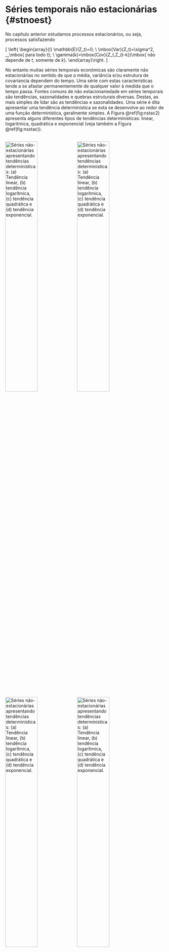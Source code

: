 # Séries temporais não estacionárias {#stnoest}





No capítulo anterior estudamos processos estacionários, ou seja, processos satisfazendo

\[
\left\{
\begin{array}{l}
\mathbb{E}(Z_t)=0; \\
\mbox{Var}(Z_t)=\sigma^2, \,\,\,\mbox{ para todo $t$}; \\
\gamma(k)=\mbox{Cov}(Z_t,Z_{t-k})\mbox{ não depende de $t$, somente de $k$}.
\end{array}\right.
\]

No entanto muitas séries temporais econômicas são claramente não estacionárias no sentido de que a média, variância e/ou estrutura de covariancia dependem do tempo. Uma série com estas características tende a se afastar permanentemente de qualquer valor à medida que o tempo passa. Fontes comuns de não estacionariedade em séries temporais são tendências, sazonalidades e quebras estruturais diversas. Destas, as mais simples de lidar são as tendências e sazonalidades. Uma série é dita apresentar uma tendência determinística se esta se desenvolve ao redor de uma função determinística, geralmente simples. A Figura \@ref(fig:nstac2) apresenta alguns diferentes tipos de tendências determinísticas: linear, logaritmica, quadrática e exponencial (veja também a Figura \@ref(fig:nsstac)).

<br>

<div class="figure">
<img src="04-SeriesTempNaoEstac_files/figure-epub3/nstac2-1.png" alt="Séries não-estacionárias apresentando tendências determinísticas: (a) Tendência linear, (b) tendência logarítmica, (c) tendência quadrática e (d) tendência exponencial." width="45%" /><img src="04-SeriesTempNaoEstac_files/figure-epub3/nstac2-2.png" alt="Séries não-estacionárias apresentando tendências determinísticas: (a) Tendência linear, (b) tendência logarítmica, (c) tendência quadrática e (d) tendência exponencial." width="45%" /><img src="04-SeriesTempNaoEstac_files/figure-epub3/nstac2-3.png" alt="Séries não-estacionárias apresentando tendências determinísticas: (a) Tendência linear, (b) tendência logarítmica, (c) tendência quadrática e (d) tendência exponencial." width="45%" /><img src="04-SeriesTempNaoEstac_files/figure-epub3/nstac2-4.png" alt="Séries não-estacionárias apresentando tendências determinísticas: (a) Tendência linear, (b) tendência logarítmica, (c) tendência quadrática e (d) tendência exponencial." width="45%" />
<p class="caption">(\#fig:nstac2)Séries não-estacionárias apresentando tendências determinísticas: (a) Tendência linear, (b) tendência logarítmica, (c) tendência quadrática e (d) tendência exponencial.</p>
</div>

<br>

Da Figura \@ref(fig:nstac2) fica clara que uma série apresentando tendência determinística é não-estacionária: de imediato percebe-se que a média varia com o tempo em todos os casos apresentados. Antes que qualquer tipo de análise adicional possa ser feita, em especial, qualquer tipo de modelagem e previsão utilizando os modelos vistos até aqui, é obrigatória a remoção de tendências. Existem dois tipos fundamentais de tendências que serão estudadas adiante. Nos concentraremos inicialmente na remoção de tendências determinísticas.




## Como lidar com tendências determinísticas

Existem várias maneiras de eliminarmos tendências determinísticas. Neste trabalho apresentaremos uma metodologia paramétrica de estimação da tendência determinística em uma série. Primeiramente é importante observar que, neste contexto, a forma funcional da tendência determinística deve ser identificada e especificada a priori. Uma maneira muito simples e útil para a remoção da tendência é a inclusão de uma função da variável tempo no modelo, geralmente carregando informações sobre o formato da tendência que se quer remover. Assumiremos que a forma funcional da tendência determinística depende de certos parâmetros de forma linear. Podemos dar alguns exemplos de modelos com tendência determinística: o modelo
\begin{equation}
Y_t=a + bt +\varepsilon_t
\end{equation}
em que $\varepsilon_t\sim RB(0,\sigma_{\varepsilon}^2)$,
torna-se um ruído branco com tendência determinística. O modelo AR(1) com tendência logarítmica
pode ser escrito da seguinte forma
\begin{equation}
Y_t=a + b\ln(t)+\phi Y_{t-1} +\varepsilon_t.
(\#eq:modRBt)
\end{equation}
Nestes casos, acrescentamos uma tendência funcional ao processo, linear nos parâmetros, e procedemos a estimação desta tendência via MQO. Vejamos alguns exemplos.


\BeginKnitrBlock{example}<div class="example"><span class="example" id="exm:combust"><strong>(\#exm:combust) </strong></span>Os dados referentes à receita nominal mensal de vendas do varejo nacional no ramo de combustíveis e lubrificantes (índice de base fixa, sendo o ano de referência 2003 com valor 100) no período de janeiro de 2000 à dezembro de 2011 estão apresentados na Figura \@ref(fig:combustivel)(a) (fonte: IBGE, Pesquisa Mensal do Comércio 2000/jan-2011/dez). Observe que a série apresenta uma nítida tendência linear crescente. Para removê-la, vamos assumir que a série é da forma
\[Y_t=\alpha_0+\alpha_1t+X_t,\]
onde $Y_t$ denota o receita nominal no tempo $t$ e $X_t$ é a série residual após removida a tendência determinística. Denotando por $x_1,\cdots,x_{144}$ os dados, procedemos com a estimação de $\alpha_0$ e $\alpha_1$ utilizando MQO que, neste caso, resulta $\hat\alpha_0=68.668$ e $\hat\alpha_1=0.568$ ambos altamente significativos (p-valores muito próximos de zero). Na Figura \@ref(fig:combustivel)(b) apresentamos os dados e a reta ajustada (o eixo $x$ foi reescalado para para refletir os meses). Para obtermos a série residual $X_t$ tomamos, naturalmente, ${\hat X}_t=Y_t-(68.668+0.568t)$. Na Figura \@ref(fig:combustivel)(c) apresentamos a reta residual, com o eixo $x$ reescalado para refletir as datas da série.</div>\EndKnitrBlock{example}


<br>

<div class="figure">
<img src="04-SeriesTempNaoEstac_files/figure-epub3/combustivel-1.png" alt="Séries da receita nominal mensal de vendas do varejo nacional no ramo de combustíveis e lubrificantes. (a) Série, (b) série e reta ajustada e (c) residual." width="99%" />
<p class="caption">(\#fig:combustivel)Séries da receita nominal mensal de vendas do varejo nacional no ramo de combustíveis e lubrificantes. (a) Série, (b) série e reta ajustada e (c) residual.</p>
</div>




Utilizando MQO podemos ainda remover qualquer tipo de função do tempo que seja linear nos parâmetros, como mostra o exemplo abaixo.

\BeginKnitrBlock{example}<div class="example"><span class="example" id="exm:desocup"><strong>(\#exm:desocup) </strong></span>Os dados referentes à série mensal de pessoas desocupadas com idade superior a 11 anos em Porto Alegre entre março de 2002 e outubro de 2015 estão apresentados na Figura \@ref(fig:desocupados)(a). Os dados apresentam o coeficiente de variação mensal relativo para o número de pessoas sem trabalho mas que estavam disponíveis para assumir um trabalho e que tomaram alguma providência efetiva para conseguir trabalho no período de referência de 30 dias, sem terem tido qualquer trabalho ou após terem saído do último emprego que tiveram nesse período (fonte: IBGE, Pesquisa Mensal de Emprego). A série apresenta uma distinta tendência logarítmica ao longo do tempo, que pode ser modelada por
 \[Y_t=\alpha_0+\alpha_1\ln(t)+X_t,\]
onde $Y_t$ denota o coeficiente de variação do número de pessoas desocupadas no tempo $t$ e $X_t$ é a série residual após removida a tendência determinística. A estimação dos coeficientes via MQO fornecem $\hat\alpha_0=28,5875$ e $\hat\alpha_1=5,7317$, altamente significativos (p-valor próximo a zero). A reta ajustada (função) é dada por $17.4652+23.1394*\log(t)$ e está apresentada na Figura \@ref(fig:desocupados)(b), junto com a série original. Na Figura \@ref(fig:desocupados)(c) apresentamos o residual.</div>\EndKnitrBlock{example}



<div class="figure">
<img src="04-SeriesTempNaoEstac_files/figure-epub3/desocupados-1.png" alt="Séries do número de pessoas desocupadas em Porto Alegre. (a) Série, (b) série e tendência ajustada e (c) residual" width="99%" />
<p class="caption">(\#fig:desocupados)Séries do número de pessoas desocupadas em Porto Alegre. (a) Série, (b) série e tendência ajustada e (c) residual</p>
</div>





## Testes de raiz unitária 

### Identificando tendência estocástica

Uma série com uma tendência estocástica se diferencia de outra com uma tendência determinística, pois as mudanças na mesma deixam de ter um caráter transitório e passam a apresentar um caráter permanente [@gujarati2003] e [(Pereira, 1988)].

> 
A presença de uma tendência estocástica implica que flutuações em uma série temporal são o resultado de choques não somente no
componente transitório ou cíclico, mas também no componente de tendência. [Balke (1991) e  [@gujarati2003] ]

Como vimos nas sessões anteriores, para um processo ARMA ser estacionário, o polinômio característico da parte AR não pode conter raízes de módulo igual a um, chamadas de raízes unitárias. Acontece que a presença de raízes unitárias no polinômio AR resulta na presença de tendência estocástica na série. A identificação de raízes unitárias é de grande importância na análise de séries temporais, e este fato se reflete na literatura relativamente longa tratando do assunto. Várias abordagens para a detecção de raízes unitárias estão a nosso dispor. Um dos testes mais utilizados na literatura é o teste de <span style='color: blue;'> Dickey Fuller</span> que veremos a seguir.


### Teste de Dickey Fuller (_DF_)

Considere o modelo autorregessivo de ordem 1, AR(1)

\begin{equation}
Y_{t}=a_0+\rho Y_{t-1}+\varepsilon_{t}
(\#eq:ar1)
\end{equation}
em que $Y_t$ é a variável de interesse, $t$ é o índice temporal, $\rho$ é coeficente e $\varepsilon_t$ é o termo de erro.
Uma raíz unitária está presente se $\rho=1$ implicando que o modelo será não estacionário.


Nota-se que, quando $\rho=1$

\[Y_t =a_0 +Y_{t-1}+ \varepsilon_t\]
%
pode ser reescrito como


\[Y_t = Y_0 + \sum_{i=1}^t \varepsilon_i + a_0t \]
com uma tendência determinística vindo de $a_0t$ e um intercepto estocástico vindo de $Y_0 + \sum_{i=1}^t \varepsilon_i$, resultando no que chamamos de tendência estocástica. O teste de Dickey Fuller consiste em fazer um **teste t** (mas com distribuição de Dickey-Fuller) para a significância do seguinte modelo

<br>

------------------------------------------------------------

>
<span style='color: blue;'> Teste de Dickey Fuller</span> 
\begin{equation*}
 \Delta  Y_{t}=(\rho-1)Y_{t-1}+\varepsilon_{t}=\delta Y_{t-1}+\varepsilon_{t},
\end{equation*}
-  $H_0$: $\delta=0$ (Não estacionário)\
-  $H_1$: $\delta<0$ (Estacionário)

------------------------------------------------------------

<br>

<div class="figure">
<img src="04-SeriesTempNaoEstac_files/figure-epub3/shadcurve-1.png" alt="Distribuição de Dickey Fuller" width="99%" />
<p class="caption">(\#fig:shadcurve)Distribuição de Dickey Fuller</p>
</div>


em que $\Delta $ é a operador de diferenciação, dado por $\Delta Y_t=Y_t-Y_{t-1}$. Testar a presença de raíz unitária neste modelo ($\rho=1$) é equivalente a atestar se $\delta=\rho-1=0$. Como o teste é feito sobre os resíduos, a distribuição de um teste $t$ usual não será usual, nem mesmo assintoticamente. Para isso existe uma estatística de teste específica, $\tau$, cujos valores críticos estão dispostos na tabela de  Dickey Fuller.


Existem três versões principais do teste:

|    1\) <span style='color: blue;'> Teste para raíz unitária</span> 
 \[\Delta Y_t =\delta Y_{t-1}+\varepsilon_t \rightarrow \tau;\]

|    2\) <span style='color: blue;'> Teste para raíz unitária com drift</span> 
\[\Delta Y_t =\mu+\delta Y_{t-1}+\varepsilon_t\rightarrow \tau_{\mu};\]

|    3\) <span style='color: blue;'> Teste de raíz unitária com drift e tendêcia temporal determinística</span> 
 \[\Delta  Y_t = \mu+at+\delta Y_{t-1}+\varepsilon_t \rightarrow \tau_{\tau}\]



O teste de Dickey Fuller é um teste unilateral a esquerda (veja figura \@ref(fig:shadcurve))


A estatística $\hat{\tau}$ para cada um dos modelos pode ser obtida da seguinte forma:

\begin{equation}
\hat{\tau}=\frac{\hat{\delta}}{s(\hat{\delta})}
(\#eq:esttau)
\end{equation}
em que $s(\hat{\delta})$ é o desvio padrão de

\[\hat{\delta}=\frac{\sum_{t=2}^{n} Y_{t-1}Y_t}{\sum_{t=2}^{n}Y_{t-1}^2}-1,\]
 que é a estimativa de mínimos quadráticos de $\rho$ menos 1, para garantir que, sob $H_0$, tenhamos $\delta=0$. O desvio padrão  pode ser obtido a partir do cálculo da variância residual, que no caso mais simples se torna

\[S^2=\frac{1}{n}\sum_{t=1}^{n}(\Delta Y_t-\hat{\delta}Y_{t-1})^2.\]

Cada versão do teste ($\tau$, $\tau_\mu$ e $\tau_\tau$) tem sua própria estatística de teste e portanto tem seu próprio valor crítico o qual depende do tamanho amostral. Esses valores foram obtidos a partir e simulações de Monte Carlo.

Em cada caso, a hipótese nula de que \emph{existe raíz unitária} é representada por $\delta=0$. Para estes testes é conhecido que eles tem \emph{baixo poder} no sentido de que frequentemente não conseguem distinguir entre processos com raíz unitária ($\delta=0$)
de processos com raíz quase-unitária ($\delta$ próximo de zero), ou até mesmo com tendências não lineares.

A tabela a seguir apresenta alguns valores críticos para o teste de Dickey Fuller


<br>


|Estatística    |    n   |    1%  |   2.5%  |     5%  |    10%|
|--------|---------|------------|-----------|-----------|-----------------------|
|               |     25 |   -2.66 |   -2.26  |  -1.95  |  -1.60   |
|               |     50 |   -2.62 |   -2.25  |  -1.95  |  -1.61   |
|    $\tau$     |    100 |   -2.60 |   -2.24  |  -1.95  |  -1.61   |
|               |    250 |   -2.58 |   -2.23  |  -1.95  |  -1.61   |
|               |    500 |   -2.58 |   -2.23  |  -1.95  |  -1.61   |
|               |   >500 |   -2.58 |   -2.23  |  -1.95  |  -1.61   |
|               |        |         |          |         |          |
|               |     25 |   -3.75 |   -3.33  |  -3.00  |  -2.62   |
|               |     50 |   -3.58 |   -3.22  |  -2.93  |  -2.60   |
|    $\tau_\mu$ |    100 |   -3.51 |   -3.17  |  -2.89  |  -2.58   |
|               |    250 |   -3.46 |   -3.14  |  -2.88  |  -2.57   |
|               |    500 |   -3.44 |   -3.13  |  -2.87  |  -2.57   |
|               |   >500 |   -3.43 |   -3.12  |  -2.86  |  -2.57   |
|               |        |         |          |         |          |
|               |     25 |   -4.38 |   -3.95  |  -3.60  |  -3.24   |
|               |     50 |   -4.15 |   -3.80  |  -3.50  |  -3.18   |
|   $\tau_\tau$ |    100 |   -4.04 |   -3.73  |  -3.45  |  -3.15   |
|               |    250 |   -3.99 |   -3.69  |  -3.43  |  -3.13   |
|               |   >500 |   -3.98 |   -3.68  |  -3.42  |  -3.13   |




### Teste ADF 
Existe uma extenção do teste de Dickey-Fuller (DF) chamado de Teste de Dickey-Fuller aumentado (ADF) o qual remove todos os efeitos estuturais (autocorrelações) da série temporal e então testa usando o mesmo procedimento.

Existem outro testes bem reconhecidos, que surgiram para resolver o problema de baixo poder do teste de Dickey Fuller. Estes testes devem ser também utilizados em caso de dúvida na hora da modelagem. São os testes de **Phillips-Perron, KPSS, ERS, NG e Perron ** entre outros. Alguns estão disponíveis no Gretl, na opção \emph{variável -- testes de raíz unitária}.


## Eliminando tendência estocástica

### Diferenças sucessivas


O método de diferenciação sucessivas é utilizado para eliminar tendência estocástica. Para isso precisamos definir o operador diferença.

<br>

------------------------------------------------------------

>
<span style='color: blue;'>Operador Diferença</span> 
\begin{equation*}
 \Delta =1-L
\end{equation*}
 em que $L$ é o operador de defasagem.

--------------------------------------------------------------

<br>

Na figura a seguir temos uma aplicação do operador diferença.


<br>

<div class="figure">
<img src="04-SeriesTempNaoEstac_files/figure-epub3/diffpa-1.png" alt="Passeio Aleatório (a) e sua diferença (b)" width="45%" /><img src="04-SeriesTempNaoEstac_files/figure-epub3/diffpa-2.png" alt="Passeio Aleatório (a) e sua diferença (b)" width="45%" />
<p class="caption">(\#fig:diffpa)Passeio Aleatório (a) e sua diferença (b)</p>
</div>



 \pagebreak

## Modelagem ARIMA

Quando uma séries temporal apresenta tendência estocástica (não estacionária) diz-se que está é <span style='color: blue;'>integrada $I(\cdot)$</span>. É necessário retirar a tendência para então analisar o ruído. Esse ruído não necessariamente é um ruído branco. Pode ser um modelo ARMA, por exemplo. Como visto anteriormente, a maneira de retirar a tendência estocástica de uma série temporal é diferenciando-á. Algumas vezes, é necessário diferenciar mais do que uma vez a série temporal até torná-la estacionária.

<br>

------------------------------------------------------------

>
- Diz que uma série sem nenhuma raiz unitária é $I(0)$.
- A série é dita $I(1)$ se for necessário diferenciá-la uma vez para torná-la estacionária.
- A série é dita $I(d)$ se for necessário diferenciá-la $d$ vezes para torná-la estacionária.

------------------------------------------------------------





<br>

\BeginKnitrBlock{example}<div class="example"><span class="example" id="exm:exempbj"><strong>(\#exm:exempbj) </strong></span>Na figura \@ref(fig:diff2) são apresentados a série sobre dados de vendas \emph{BJsales} de [@box1970].</div>\EndKnitrBlock{example}

<br>


```r
layout(matrix(c(1,1,2,3), 2, 2, byrow = TRUE),width=1:1,height=1:1)
plot(BJsales-200, type="l",lwd=2,cex.lab=1.4, xlab=" ",ylab="Vendas",  main=" ", cex.main=1.3,col="cadetblue4")
plot(diff(BJsales), type="l",lwd=2,cex.lab=1.4, xlab=" ",ylab="diff(Vendas)",  main=" ", cex.main=1.3,col="cadetblue4")
plot(diff(diff(BJsales)), type="l",lwd=2,cex.lab=1.4, xlab=" ",ylab="diff(diff(Vendas))",  main=" ", cex.main=1.3,col="cadetblue4")
```

<div class="figure">
<img src="04-SeriesTempNaoEstac_files/figure-epub3/diff2-1.png" alt="Série de vendas, primeira e segunda diferenças" width="99%" />
<p class="caption">(\#fig:diff2)Série de vendas, primeira e segunda diferenças</p>
</div>

<br>

\BeginKnitrBlock{exercise}\iffalse{-91-65-78-80-69-67-32-50-48-49-50-45-48-55-93-}\fi{}<div class="exercise"><span class="exercise" id="exr:an1207"><strong>(\#exr:an1207)  \iffalse (ANPEC 2012-07) \fi{} </strong></span>Suponha que $\Delta Y_t$ pode ser representado pelo seguinte processo:

\[\Delta Y_t=\varepsilon_t-0,6\varepsilon_{t-1},\,\,\,\mbox{para}\,\,\,t=1 \]
\[\Delta Y_t=\Delta Y_{t-1}+\varepsilon_t-0,6\varepsilon_{t-1},\,\,\,\mbox{para}\,\,\,t\geq 2 \]
em que $\varepsilon_t$, $t=1,2,\cdots$ é uma sequência de variáveis aleatórias independentes e identicamente distribuídas com média igual a 0. Se $Y_t=0$, quando $t=0$, calcule o valor da $\mathbb{E}[Y_3]$.</div>\EndKnitrBlock{exercise}



\pagebreak

## Previsão
Um dos objetivos finais na análise de séries temporais é a previsão. Assim, pode-se usar informações do passado para tomar decisões para o futuro. Existem outros métodos de previsão para séries temporais, como o de  **Média Móveis Simples (MMS)**, **Suavizamento Exponencial (SE)**, entre outros, mas estes métodos não dependem de um ajuste de um modelo e não são considerados agora. Para uma boa previsão é fundamental que o modelo esteja bem ajustado e por isso deixamos este tópico para o final. Como é feita a previsão na prática?

<br>

-----------------------------------------------------------------

> 
A ideia da previsão é utilizar o conhecimento/observações que se tem até o tempo $t$,
(digamos que temos observações para uma certa variável durante os últimos 20 anos e, assim, $t$ seria o último ano observado
e $\cdots,Y_{t-2},Y_{t-1},Y_t$ as observações).
É conveniente definir
\[
 \mathbb{E}_t(Y_s)=E(Y_s|Y_t,Y_{t-1},\cdots,Y_2,Y_1),
\]
Assim,
\[\mathbb{E}_t(Y_s)=Y_s, \mbox{ se $s\leq t$}\]

-----------------------------------------------------------------

<br>

\BeginKnitrBlock{example}\iffalse{-91-80-114-101-118-105-115-227-111-32-112-97-114-97-32-97-32-115-233-114-105-101-32-100-101-32-100-97-100-111-115-32-42-65-105-114-80-97-115-115-101-110-103-101-114-115-42-32-93-}\fi{}<div class="example"><span class="example" id="exm:airpass"><strong>(\#exm:airpass)  \iffalse (Previsão para a série de dados *AirPassengers* ) \fi{} </strong></span>Para essa série o ajuste foi feito para o log dos dados. Além da sazonalidade, incorporada pelo parâmetro _seasonal_, também foi utilizado o ARIMA(0,1,1) para a componente não sazonal do log da série.</div>\EndKnitrBlock{example}


```r
pass <- ts(AirPassengers, frequency = 12, start=c(1949,1), end=c(1959,12))
m1 <- arima(log(pass),c(0,1,1),seasonal = list(order=c(0,1,1),period=12))
prev <- predict(m1,n.ahead=4*12)  # previsão de 1960 até 1964
l <- prev$pred - 1.96 * prev$se
u <- prev$pred + 1.96 * prev$se
ts.plot(AirPassengers,exp(prev$pred), exp(l), exp(u), log = "y", lty = c(1,4, 2, 2),col=c("cadetblue4",4,2,2),xlab=" ",xlim=c(1957,1964), ylim=c(200,1300))
```

<div class="figure">
<img src="04-SeriesTempNaoEstac_files/figure-epub3/prev-1.png" alt="Previsão para o log da série de passageiros das companhias aéreas americanas" width="99%" />
<p class="caption">(\#fig:prev)Previsão para o log da série de passageiros das companhias aéreas americanas</p>
</div>





Para um exemplo de previsão, consideremos o modelo AR(1):

\BeginKnitrBlock{example}\iffalse{-91-80-114-101-118-105-115-227-111-32-112-97-114-97-32-111-32-109-111-100-101-108-111-32-65-82-40-49-41-93-}\fi{}<div class="example"><span class="example" id="exm:prevar1"><strong>(\#exm:prevar1)  \iffalse (Previsão para o modelo AR(1)) \fi{} </strong></span>O modelo AR(1) é representado por:
\[Y_{t+1}=c+\phi Y_t+\varepsilon_t.\]
Assim,

\begin{eqnarray*}
 \mathbb{E}_t(Y_{t+1})&=&c+\phi Y_t=Y_{t+1}-\varepsilon_{t+1}\\
 \mathbb{E}_t(Y_{t+2})&=&c+\phi \mathbb{E}_t(Y_{t+1})=c+\phi(c+\phi Y_t)\\
 &\vdots&\\
  \mathbb{E}_t(Y_{t+h})&=&c\sum_{i=1}^{h-1}\phi^{i-1}+\phi^h Y_t.
\end{eqnarray*}</div>\EndKnitrBlock{example}


<br>

Logo

------------------------------------------------------------

>
<span style='color: blue;'>Previsão _h_-passos à frente para o modelo AR(1)</span> 
\[\hat{y}_t(h)=\mathbb{E}_t(Y_{t+h})\]
representa  previsão \emph{$h$-passos} a frente, dado que observamos até o tempo $t$.

----------------------------------------------------------





### Erro de previsão
O erro de previsão é definido como sendo o valor observado menos o valor previsto. Para um período $h$,
$\varepsilon_t(h)$ é dado por:

<br>

------------------------------------------------------------

>
<span style='color: blue;'>Erro de previsão</span> 
 \[\varepsilon_t(h) = Y_{t+h}-\mathbb{E}_t(Y_{t+h}) \]
 os quais são não viesados, isto é, $\mathbb{E}(\varepsilon_t(h))=0;$

-----------------------------------------------------------


\begin{eqnarray*}
 \varepsilon_t(1)&=&Y_{t+1}-\mathbb{E}_t(Y_{t+1})=\varepsilon_{t+1}\\
 \varepsilon_t(2)&=&Y_{t+2}-\mathbb{E}_t(Y_{t+2})=c+\rho Y_{t+1}+\varepsilon_{t+2}-c-\rho \mathbb{E}_t(Y_{t+1})\\
       &=&\rho\varepsilon_{t+1}+\varepsilon_{t+2}\\
 \varepsilon_t(3)&=&Y_{t+3}-\mathbb{E}_t(Y_{t+3})=c+\rho Y_{t+2}+\varepsilon_{t+3}-c-\rho \mathbb{E}_t(Y_{t+2})\\
       &=&\rho^2\varepsilon_{t+1}+\rho\varepsilon_{t+2}+\varepsilon_{t+3}\\
       &\vdots&\\
 \varepsilon_t(h)&=&Y_{t+h}-\mathbb{E}_t(Y_{t+h}) = \rho^{h-1}\varepsilon_{t+1}+\rho^{h-2}\varepsilon_{t+2}\cdots+\rho\varepsilon_{t+h-1}+\varepsilon_{t+h}\\
\end{eqnarray*}

Tomando-se a <span style='color: blue;'>esperança  do erro de previsão</span>, podemos observar que estes são não viesados, $\mathbb{E}(\varepsilon_t(h))=0;$ 

A <span style='color: blue;'> variância do erro de previsão</span> é dada por:

\begin{eqnarray*}
 \mbox{Var}(\varepsilon_t(h))&=&\mbox{Var}\left(\rho^{h-1}\varepsilon_{t+1}+\rho^{h-2}\varepsilon_{t+2}\cdots+\rho\varepsilon_{t+h-1}+\varepsilon_{t+h}\right)\\
            &=&\sigma_{\varepsilon}^2\left(\phi^{2(h-1)}+\phi^{2(h-2)}+\cdots+\phi^{2}+1\right)
\end{eqnarray*}

Note que a variância converge para uma constante, quando $h\rightarrow\infty$, que é
$\frac{\sigma_{\varepsilon}^2}{1-\rho^2}$ que é a variância não condicional da série $Y_t$.

Se a distribuição dos resíduos $\varepsilon_t$ é a Normal, então o <span style='color: blue;'>intervalo de confiança para os resíduos</span>   é dado portanto

\[c\sum_{i=1}^{h-1}\rho^{i-1}+\rho^h y \pm 2\sigma_{\varepsilon}\left(\phi^{2(h-1)}+\phi^{2(h-2)}+\cdots+\phi^{2}+1\right)^\frac{1}{2}\]



### Medidas de desempenho
Diferentes modelos produzem previsões distintas, o que torna necessários avaliar essas previsões. Para isso são utilizadas algumas medidas de desempenho. As estatísticas mais conhecidas são:

- **MSE** - Mean Square Error (erro quadrático médio)
\[MSE_{t,H}=\sqrt{\frac{\sum_{h=1}^{H}\varepsilon^2_t(h)}{H}}\]
 Para calculá-los, deve-se deixar algumas observações fora da amostra. Por exemplo, em uma série com $n$ observações , deixa-se as $H$ últimas observações fora da amostra e estima-se o modelo agora com $n-H$ observações restantes.
 
- **MAE** - Mean Absolute Error (erro absoluto médio)
  \[MAE_{t,H}=\frac{\sum_{h=1}^{H}|\varepsilon_t(h)|}{H}\]
  
- **MAPE** - Mean Absolute Percentual Error (erro absoluto percentual médio)
   \[MAPE_{t,H}=\sum_{h=1}^{H}\left|\frac{\varepsilon_t(h)}{Hy_{t+h}}\right|\]



### Previsão dinâmica e estática 
 Quando faz-se previsões $h$ passos a frente, $\hat{y}_t(h)$, usando somente a informação até o tempo $t$, tem-se a previsão dinâmica cuja variância acaba sendo maior. Quando, para prever algum passo a frente usa-se as observações até o tempo imediatamente anterior, tem-se a previsão estática. A previsão estática só é útil para efeito de comparação de modelos. Na prática, a previsão dinâmica é a única que interessa de fato.


\pagebreak

## Regressão espúria e cointegração

 A utilização dos modelos de regressão envolvendo séries temporais não estacionárias pode conduzir ao problema que se convencionou chamar de regressão espúria, isto é quando temos um alto $R^2$ sem uma relação significativa entre as variáveis [@harris1995]. Assim, na presença de raiz unitária podem-se encontrar relações econométricas entre duas variáveis econômicas sem qualquer relação de causalidade entre uma e outra por puro acaso. Por exemplo, a regressão de uma variável I(1) com outra I(1) obtida independentemente gera alto $R^2$ e estatística $t$ significante. No entanto o resultado não tem significado econômico.




<br>

\BeginKnitrBlock{example}\iffalse{-91-67-111-114-114-101-108-97-231-227-111-32-101-110-116-114-101-32-100-117-97-115-32-115-233-114-105-101-115-32-105-110-100-101-112-101-110-100-101-110-116-101-115-93-}\fi{}<div class="example"><span class="example" id="exm:passaleexp"><strong>(\#exm:passaleexp)  \iffalse (Correlação entre duas séries independentes) \fi{} </strong></span>Fizemos a seguinte experiência. Geramos duas séries I(1) independentes entre si e regredimos um contra a outra.
O resultado segue.</div>\EndKnitrBlock{example}


```r
set.seed(76543210)
s1=cumsum(rnorm(100)) # Série I(1), s1
set.seed(01234567)
s2=cumsum(rnorm(100)) # Série I(1), s2 independente de s1
m1=lm(s1~s2)
summary(m1)
```

```
## 
## Call:
## lm(formula = s1 ~ s2)
## 
## Residuals:
##     Min      1Q  Median      3Q     Max 
## -6.5336 -1.6894  0.1274  1.7391  6.6388 
## 
## Coefficients:
##             Estimate Std. Error t value Pr(>|t|)    
## (Intercept)  3.36738    0.47727   7.056 2.47e-10 ***
## s2           0.76312    0.08868   8.606 1.27e-13 ***
## ---
## Signif. codes:  0 '***' 0.001 '**' 0.01 '*' 0.05 '.' 0.1 ' ' 1
## 
## Residual standard error: 2.955 on 98 degrees of freedom
## Multiple R-squared:  0.4304,	Adjusted R-squared:  0.4246 
## F-statistic: 74.06 on 1 and 98 DF,  p-value: 1.273e-13
```


<br>

Como podemos observar, encontramos um $R^2=0.43$ alto e estatísticas significativas. No entanto, as séries são independentes. O resultado disso, é que quando  colocamos no mesmo gráfico, a série $Y$ e o predito, podemos observar que o predito não é nem de perto razoável. 

<div class="figure">
<img src="04-SeriesTempNaoEstac_files/figure-epub3/I1I1-1.png" alt="Correlação expúria. Dois passeios aleatórios independentes" width="99%" />
<p class="caption">(\#fig:I1I1)Correlação expúria. Dois passeios aleatórios independentes</p>
</div>


Isto ocorre devido ao fato de que a presença de uma tendência, decrescente ou crescente, em ambas as séries leva a um alto valor do $R^2$ mas não necessariamente, a presença de uma relação verdadeira entre séries [@gujarati2003]

Detectada a presença de raiz unitária, então deve-se trabalhar com as séries temporais diferenciadas e não em nível, ou seja, a tendência precisa ser removida. Assim, quando uma série econômica apresentar uma tendência estocástica tornar-se-á estacionária após a aplicação de uma ou mais diferenças, pois terá pelo menos uma raiz unitária. No entanto, ao se remover a tendência, elementos de longo prazo entre as variáveis são eliminados.

A interpretação econômica da cointegração é que se duas (ou mais) variáveis possuem uma relação de equilíbrio de longo prazo, então mesmo que as séries possam conter tendências estocásticas (isto é, serem não estacionárias), elas irão mover-se juntas no tempo e a diferença entre elas será estável (isto é, estacionária). Em suma, o conceito de cointegração indica a existência de um equilíbrio de longo prazo, para o
qual o sistema econômico converge no tempo [@harris1995].




### Quando é possível regredir duas séries I(d)

Para que a regressão entre duas séries temporais não seja espúria, elas devem satisfazer uma das seguintes situações:

<br>

-------------------------------------------------------------

>
<span style='color: blue;'>Séries que cointegram</span>,
   1)   $\{Y_t\}$ e $\{X_t\}$ devem ser estacionárias.\
   2)  $\{Y_t\}$ e $\{X_t\}$ devem ser integradas de mesma ordem e o resíduo deve ser estacionário.

-------------------------------------------------------------
Se $\{Y_t\}$ e $\{X_t\}$ são integrados de ordens diferentes ou se $\{Y_t\}$ e $\{X_t\}$ são integrados de mesma ordem e o resíduo não é estacionário, então a regressão é espúria.


Um teste utilizado para detectar cointegração é o teste de <span style='color: blue;'>Durbin-Watson</span>.








## Exercícios 

\BeginKnitrBlock{exercise}\iffalse{-91-65-78-80-69-67-32-50-48-49-51-45-48-53-93-}\fi{}<div class="exercise"><span class="exercise" id="exr:exns1"><strong>(\#exr:exns1)  \iffalse (ANPEC 2013-05) \fi{} </strong></span>Um pesquisador corretamente postula o seguinte modelo de regressão:

\[
  y_t = \beta_1 + \beta_2t + u_t,\,\,\,\,\,\,\, t = 1,\cdots, T;
\]
em que $u_t$ é uma variável aleatória independente e identicamente distribuída ao longo do tempo, com média zero e variância finita.\
Julgue as afirmativas:
  
|    0\) $y_t$ é um processo estacionário.

|    1\) $\Delta y_t = y_t - y_{t-1}$ é um processo estacionário de segunda ordem.

|    2\) Mínimos quadrados ordinários aplicado à equação (\ref{qeqd}) produz uma estimativa não viesada de $\beta_2$.

|    3\) Seja $\hat{\beta}_2 =\sum_{t =2}^T (y_t - y_{t-1})/(T - 1)$. $\hat{\beta}_2$ é um estimador consistente de $\beta_2$.
 
|    4\) Suponha que $u_t = \rho u_{t-1} + \varepsilon_t$, $\rho < 1$ e que $\varepsilon_t$ seja uma variável aleatória
independente e identicamente distribuída ao longo do tempo, com média zero e variância finita. O estimador de mínimos quadrados ordinários de $\beta_2$ no modelo é não viesado.
</div>\EndKnitrBlock{exercise}

<br>

\BeginKnitrBlock{exercise}\iffalse{-91-65-78-80-69-67-32-50-48-48-55-45-48-55-93-}\fi{}<div class="exercise"><span class="exercise" id="exr:exns2"><strong>(\#exr:exns2)  \iffalse (ANPEC 2007-07) \fi{} </strong></span> Sejam $Y_t$ e $X_t$ duas séries temporais. Considere os resultados dos seguintes modelos de regressão estimados por mínimos quadrados ordinários (MQO):

\[\Delta Y_t = \underset{(1,70)}{4,8788} - \underset{(-1,97)}{0,1512} Y_{t-1} \mbox{e}
 \Delta X_t = \underset{(1,26)}{0,1094} -\underset{(-2,21)}{0,1807}X_{t-1} \]

Considere também os resultados da regressão de $Y_t$ em $X_t$

\[Y_t = \underset{(1,70)}{23,3924} + \underset{-1,97}{14,4006} X_t + \widehat{e}_t,\]
em que $\widehat{e}_t$ é o resíduo. Finalmente, considere a seguinte regressão:

\[\Delta \widehat{e}_t = \underset{(0,06)}{0,0730} - \underset{(-3,43)}{0,4157} \widehat{e}_{t-1}.\]

Os números entre parênteses são os valores do teste t de significância individual dos parâmetros. Dado que o valor crítico a 5% da estatística de Dickey-Fuller é -2,938, é correto afirmar que:

|    0\) $Y_t$ e $X_t$ são séries temporais integradas de ordem 1.

|    1\) A regressão de $Y_t$ em $X_t$ é espúria.

|    2\) A hipótese de cointegração entre $Y_t$ e $X_t$ é rejeitada pois os resíduos da regressão de $Y_t$ em $X_t$ são não-estacionários.

|    3\) Para que duas variáveis sejam cointegradas é necessário que ambas tenham a mesma ordem de integração.

|    4\) A rejeição da hipótese nula do teste Dickey-Fuller implica que a variável em questão é não-estacionária.
</div>\EndKnitrBlock{exercise}

<br>

\BeginKnitrBlock{exercise}\iffalse{-91-65-78-80-69-67-32-50-48-48-55-45-48-57-93-}\fi{}<div class="exercise"><span class="exercise" id="exr:exns3"><strong>(\#exr:exns3)  \iffalse (ANPEC 2007-09) \fi{} </strong></span>
Julgue as proposições:
  
|    0\) A soma de dois processos estocásticos independentes e estacionários de segunda ordem será estacionária de segunda ordem.

|    1\) A soma de dois processos estocásticos não-estacionários será não-estacionária.

|    2\) Seja $L$ o operador defasagem tal que $LY_t = Y_{t-1}$. Se $Y_t$ segue um processo AR(1) estacionário
de segunda ordem, então $(1-L)²Y_t$ é um processo ARMA(2,2).

|    3\) O processo ARMA(2,2) definido na forma $(1-L-0,25L²)Y_t=(1-0,5L-0,06L²)u_t$ é não estacionário, em que $u_t$ é o erro aleatório com média nula e variância constante.

|    4\) Todo processo MA é estacionário de segunda ordem.
</div>\EndKnitrBlock{exercise}


<br>

\BeginKnitrBlock{exercise}<div class="exercise"><span class="exercise" id="exr:exns4"><strong>(\#exr:exns4) </strong></span>Para este exercício consideremos  uma série temporal de vendas _BJsales_.</div>\EndKnitrBlock{exercise}

<br>




```r
# Teste de Dickey - Fuller para BJsales
adf1=adf.test(BJsales)
```

```
## Augmented Dickey-Fuller Test 
## alternative: stationary 
##  
## Type 1: no drift no trend 
##      lag  ADF p.value
## [1,]   0 3.52   0.990
## [2,]   1 2.45   0.990
## [3,]   2 1.94   0.986
## [4,]   3 1.71   0.978
## [5,]   4 1.42   0.960
## Type 2: with drift no trend 
##      lag    ADF p.value
## [1,]   0 -0.172   0.935
## [2,]   1 -0.478   0.880
## [3,]   2 -0.664   0.814
## [4,]   3 -0.837   0.754
## [5,]   4 -1.010   0.693
## Type 3: with drift and trend 
##      lag    ADF p.value
## [1,]   0 -0.986   0.937
## [2,]   1 -1.316   0.861
## [3,]   2 -1.606   0.739
## [4,]   3 -1.789   0.662
## [5,]   4 -2.077   0.541
## ---- 
## Note: in fact, p.value = 0.01 means p.value <= 0.01
```

```r
# Teste de Dickey - Fuller para diff(BJsales)
adf2=adf.test(diff(BJsales))
```

```
## Augmented Dickey-Fuller Test 
## alternative: stationary 
##  
## Type 1: no drift no trend 
##      lag   ADF p.value
## [1,]   0 -8.25    0.01
## [2,]   1 -5.34    0.01
## [3,]   2 -4.24    0.01
## [4,]   3 -3.38    0.01
## [5,]   4 -3.18    0.01
## Type 2: with drift no trend 
##      lag   ADF p.value
## [1,]   0 -8.77    0.01
## [2,]   1 -5.76    0.01
## [3,]   2 -4.64    0.01
## [4,]   3 -3.72    0.01
## [5,]   4 -3.50    0.01
## Type 3: with drift and trend 
##      lag   ADF p.value
## [1,]   0 -8.74  0.0100
## [2,]   1 -5.74  0.0100
## [3,]   2 -4.62  0.0100
## [4,]   3 -3.70  0.0262
## [5,]   4 -3.48  0.0461
## ---- 
## Note: in fact, p.value = 0.01 means p.value <= 0.01
```


|    a\) O que podemos afirmar a respeito da tendência da série _BJsales_? Use os resultados dos testes de hipóteses para justificar a sua resposta.

|    b\)  O que podemos afirmar a respeito da tendência da primeira diferença da série _BJsales_? Use os resultados dos testes de hipóteses para justificar a sua resposta.

|    c\)  Dos gráficos apresentados na figura \@ref(fig:bjfig), qual(is) pode(m) representar a série  _BJsales_? E qual(is) pode(m) representar a primeira diferença da série _BJsales_? Explique.


<div class="figure">
<img src="04-SeriesTempNaoEstac_files/figure-epub3/bjfig-1.png" alt="Séries Temporais S1,S2 e S3" width="33%" /><img src="04-SeriesTempNaoEstac_files/figure-epub3/bjfig-2.png" alt="Séries Temporais S1,S2 e S3" width="33%" /><img src="04-SeriesTempNaoEstac_files/figure-epub3/bjfig-3.png" alt="Séries Temporais S1,S2 e S3" width="33%" />
<p class="caption">(\#fig:bjfig)Séries Temporais S1,S2 e S3</p>
</div>

|   d\)  Na figura \@ref(fig:figcs) qual(is) dos gráficos de FAC e FACP pode(m) corresponder à FAC e FACP de um ruído branco? Justifique.


<div class="figure">
<img src="04-SeriesTempNaoEstac_files/figure-epub3/figcs-1.png" alt="FAC e FACP para três séries temporais distintas $X_1$, $X_2$ e $X_3$." width="33%" /><img src="04-SeriesTempNaoEstac_files/figure-epub3/figcs-2.png" alt="FAC e FACP para três séries temporais distintas $X_1$, $X_2$ e $X_3$." width="33%" /><img src="04-SeriesTempNaoEstac_files/figure-epub3/figcs-3.png" alt="FAC e FACP para três séries temporais distintas $X_1$, $X_2$ e $X_3$." width="33%" />
<p class="caption">(\#fig:figcs)FAC e FACP para três séries temporais distintas $X_1$, $X_2$ e $X_3$.</p>
</div>

|    e\) Na figura \@ref(fig:figcs) qual(is) dos gráficos de FAC e FACP pode(m) corresponder à FAC e FACP de um ruído branco? Justifique.
 
|    f\) Na figura \@ref(fig:figcs) qual(is) dos gráficos de FAC e FACP pode(m) corresponder à FAC e FACP da Série _BJsales_? Justifique.

|    g\) Dos seguintes modelos: AR(1), MA(1), ARMA(1,1), ARIMA(1,1,1), ARIMA(3,1,2) e ARIMA(1,2,1), qual(is) poderiam ajustar corretamente  a série temporal _BJsales_? Justifique.

|    h\) Foram ajustados 3 modelos para a série _BJsales_: ARMA(1,1) (AIC =546.7917), ARIMA(2,1,3)(AIC =520.1139) e ARIMA(1,1,1) (AIC =514.736). A FAC e FACP dos resíduos dos ajustes são apresentados na figura \@ref(aj). Qual é o melhor modelo? Justifique.


<div class="figure">
<img src="04-SeriesTempNaoEstac_files/figure-epub3/aj-1.png" alt="FAC e FACP dos resíduos do ajuste de três modelos a série _BJsales_," width="33%" /><img src="04-SeriesTempNaoEstac_files/figure-epub3/aj-2.png" alt="FAC e FACP dos resíduos do ajuste de três modelos a série _BJsales_," width="33%" /><img src="04-SeriesTempNaoEstac_files/figure-epub3/aj-3.png" alt="FAC e FACP dos resíduos do ajuste de três modelos a série _BJsales_," width="33%" />
<p class="caption">(\#fig:aj)FAC e FACP dos resíduos do ajuste de três modelos a série _BJsales_,</p>
</div>

|    i\) Faça a correspondência dos teste de Teste _LJUNG-BOX_ na Tabela a seguir com a figura  \@ref(fig:aj) explicando o seu raciocínio.

<font size="0.5"> 

|          |       |   |  Teste 1  |        |         |       |    |      | Teste 2  | |       |    | ||Teste 3| |     |         
|----------|-------|---|------|----|--------|---------|-------|----|------|---|------|---------|----|-|------|--|-----|---------|
|      Def | ACF   |   | PACF |    |  Q-stat|[p-valor]|  ACF  |    | PACF |   |Q-stat|[p-valor]| ACF| | PACF |  |Q-stat|[p-valor]|
|        1 | -0.483| *** |-0.483| *** |   47.49|  [0.00] |-0.406 | *** |-0.406| *** | 31.42|  [0.00] | -0.031| |-0.031|  | 0.19|  [0.65] |
|        2 | -0.079|   |-0.408| *** |   48.77|  [0.00] | 0.044 |    |-0.145| ** | 31.79|  [0.00] | -0.121| * |-0.122| * | 3.22|  [0.19] |
|        3 |  0.089|   |-0.254| *** |   50.40|  [0.00] | 0.016 |    |-0.026|   | 31.85|  [0.00] |  0.089| | 0.082|  | 4.88|  [0.18] |
|        4 | -0.029|   |-0.216| *** |   50.58|  [0.00] | 0.030 |    | 0.042|   | 32.03|  [0.00] |  0.038| | 0.029|  | 5.19|  [0.26] |
|        5 |  0.044|   |-0.098|     |   50.98|  [0.00] | 0.008 |    | 0.052|   | 32.04|  [0.00] |  0.066| | 0.091|  | 6.12|  [0.29] |
|        6 | -0.095|   |-0.189| *** |   52.87|  [0.00] |-0.020 |    | 0.008|   | 32.12|  [0.00] |  0.034| | 0.040|  | 6.37|  [0.38] |
|        7 |  0.072|   |-0.121| *   |   53.99|  [0.00] | 0.027 |    | 0.023|   | 32.27|  [0.00] |  0.053| | 0.070|  | 6.96|  [0.43] |
|        8 | -0.002|   |-0.100|     |   53.99|  [0.00] | 0.045 |    | 0.075|   | 32.68|  [0.00] | -0.031| |-0.035|  | 7.18|  [0.51] |
|        9 | -0.108|   |-0.249| *** |   56.49|  [0.00] |-0.096 |    |-0.056|   | 34.52|  [0.00] |  0.043| | 0.045|  | 7.58|  [0.57] |
|       10 |  0.167| ** |-0.090|    |   62.44|  [0.00] | 0.122 | *  | 0.073|   | 37.54|  [0.00] |  0.048| | 0.023|  | 8.09|  [0.61] |


</font> 

<br>


\BeginKnitrBlock{exercise}<div class="exercise"><span class="exercise" id="exr:exersr"><strong>(\#exr:exersr) </strong></span>Escreva a equação do modelo para a seguinte saída do R</div>\EndKnitrBlock{exercise}



```
## 
## Call:
## arima(x = X, order = c(2, 1, 1))
## 
## Coefficients:
##          ar1     ar2     ma1
##       0.8305  0.0360  -0.607
## s.e.  0.1774  0.1178   0.160
## 
## sigma^2 estimated as 1.774:  log likelihood = -254.32,  aic = 516.64
```



<br>

\BeginKnitrBlock{exercise}<div class="exercise"><span class="exercise" id="exr:exar2"><strong>(\#exr:exar2) </strong></span>Seja $\{y_t\}_{t=1}^{440}$ uma série temporal. Essa série foi ajustada de acordo com um modelo AR(2). A equação estimada foi:
$y_t=14.62-0.61y_{t-1}+0.15y_{t-2}$. Os seguintes dados estão disponíveis:


| $t$            | 436 | 437 | 438 | 439 | 440 |
|----------------|-----|-----|-----|-----|-----|  
|$y_t$           | 9.88|10.42|11.08|8.12 |11.71|
|$\widehat{e}_t$ |-0.21| 0.40| 1.33|-1.30| 0.38|


|    a\) Calcule a previsão um passo a frente e dois passos a frente para a série $y_t$, ou seja, $\widehat{y}_{440}(1)$ e $\widehat{y}_{440}(2)$. R: $\widehat{y}_{440}(1)=8.6949$ e $\widehat{y}_{440}(2)=11.07261$.

|    b\) Calcule o erro de previsão um e dois passos a frente, $e_{440}(1)$ e $e_{440}(2)$, sabendo-se que $y_{441}=8.83$ e $y_{442}=12.24$. **R**: $e_{440}(1)=0.1351$ e $e_{440}(2)=1.167389$.
</div>\EndKnitrBlock{exercise}

<br>

\BeginKnitrBlock{exercise}<div class="exercise"><span class="exercise" id="exr:exarma2"><strong>(\#exr:exarma2) </strong></span>Seja $\{y_t\}_{t=1}^{450}$ uma série temporal. Essa série foi ajustada de acordo com um modelo MA(2). A equação estimada foi: $y_t=10.01+e_t-0.64e_{t-1}+0.22e_{t-2}$. Os seguintes dados estão disponíveis:


|$t$              | 446 | 447 | 448 | 449 | 450 |
|-----------------|-----|-----|-----|-----|-----|
| $y_t$           |9.79 |10.22| 7.43|12.41|8.35 |
|  $\widehat{e}_t$|-0.52| 0.21|-2.34|0.87 |-0.60|


|   a\) Calcule a previsão um, dois e três passos a frente para a série $y_t$, ou seja, $\widehat{y}_{450}(1)$, $\widehat{y}_{450}(2)$ e $\widehat{y}_{450}(3)$. **R**: $\widehat{y}_{450}(1)=10.5854$, $\widehat{y}_{450}(2)=9.878$ e $\widehat{y}_{450}(3)=10.01$.

|   b\) Calcule o erro de previsão um, dois e três passos a frente, $e_{450}(1)$, $e_{450}(2)$ e $e_{450}(3)$, sabendo-se que $y_{451}=9.80$, $y_{452}=8.78$ e $y_{453}=9.33$. **R**: $e_{450}(1)=-0.7767$, $e_{450}(2)=-1.098$ e $e_{450}(3)=-0.68$.</div>\EndKnitrBlock{exercise}


<br>

\BeginKnitrBlock{exercise}<div class="exercise"><span class="exercise" id="exr:exerarma2"><strong>(\#exr:exerarma2) </strong></span>Escreva cada um dos seguintes processos usando o operador de defasagem **L**.

|    a\)  $X_t=0.3X_{t-1}+a_t$;

|    b\)  $X_t=\sum_{j=1}^{t}a_t,\,\,\, t\geq 1$;

|    c\)  $X_t=a_t+0.4a_{t-1}-0.2a_{t-2}+0.17a_{t-3}$;

|    d\)  $X_t=1.5X_{t-1}-0.75X_{t-2}+a_t+4.0$;

|    e\)  $X_t=0.5X_{t-1}+a_t+0.4a_{t-1}-0.2a_{t-2}$;

|    f\)  $X_t-X_{t-1}=-0.3X_{t-1}+a_t+0.4a_{t-1}$;
</div>\EndKnitrBlock{exercise}

<br>

\BeginKnitrBlock{exercise}<div class="exercise"><span class="exercise" id="exr:exarma22"><strong>(\#exr:exarma22) </strong></span>Seja $\{y_t\}_{t=1}^{450}$ uma série temporal. Essa série foi ajustada de acordo com um modelo ARMA(2,2). A equação estimada
foi: $y_t=1.61+1.39y_{t-1}-0.55y_{t-2}+e_t-0.81e_{t-1}+0.25e_{t-2}$. Os seguintes dados estão disponíveis:


| $t$             | 446   | 447   | 448   | 449   | 450   |
|-----------------|-------|-------|-------|-------|-------|
|$y_t$            | 12.16 | 11.69 | 11.56 | 10.32 | 10.87 |
|$\widehat{e}_t$  | 0.56  | -0.07 | 0.19  | -0.75 | 0.62  |


|    a\) Calcule a previsão um, dois e três passos a frente para a série $y_t$, ou seja, $\widehat{y}_{450}(1)$,
$\widehat{y}_{450}(2)$ e $\widehat{y}_{450}(3)$. **R**: $\widehat{y}_{450}(1)=10.3536$, $\widehat{y}_{450}(2)=10.178$ e
$\widehat{y}_{450}(3)=10.06295$.

|    b\) Calcule o erro de previsão um, dois e três passos a frente, $e_{450}(1)$, $e_{450}(2)$ e $e_{450}(3)$, sabendo-se que $y_{451}=9.80$, $y_{452}=8.78$ e $y_{453}=9.33$. **R**: $e_{450}(1)=1.53$, $e_{450}(2)=2.052$ e $e_{450}(3)=0.69$.
</div>\EndKnitrBlock{exercise}


<br>

\BeginKnitrBlock{exercise}<div class="exercise"><span class="exercise" id="exr:exear1"><strong>(\#exr:exear1) </strong></span>Considere o modelo autorregressivo de primeira ordem, AR(1), definido por

\[Y_t=a+bY_{t-1}+u_t,\]
em que $a$ e $b$ são parâmetros e $u_t$ é uma sequência de variáveis aleatórias independentes e igualmente distribuídas, com média nula e variância $\sigma^2$. Suponha que $|b| < 1$. A previsão $n$ passos-à-frente para a variável $Y$ convergirá para


|    a\) $a$.

|    b\) a média de $u_t$.

|    c\) $\frac{a}{1-b}$.

|    d\) $E(Y_t)$.

|    e\) $\infty$.
</div>\EndKnitrBlock{exercise}


<br>

\BeginKnitrBlock{exercise}<div class="exercise"><span class="exercise" id="exr:exema2"><strong>(\#exr:exema2) </strong></span>As vendas mensais de um certo produto são representadas pelo modelo
\[Z_t=3+a_t+0.5a_{t-1}-0.25a_{t-2}, \,\,\,\,\,\sigma_a^2=4.\]

|    a\) Obtenha $\hat{Z}(\ell), \,\,\,\ell=1,2,3,100$;

|    b\) Calcule Var$[e_t(\ell)], \,\,\,\ell=1,2,3,100$;

|    c\) Dados $Z_1=3.25$, $Z_2=4.75$, $Z_3=2.25$ e $Z_4=1.75$, calcule $\hat{Z}_4(\ell)$ para $\ell=1,2,3,100$;
</div>\EndKnitrBlock{exercise}


<br>

\BeginKnitrBlock{exercise}<div class="exercise"><span class="exercise" id="exr:exestarima"><strong>(\#exr:exestarima) </strong></span>Explique os passos que devem ser seguidos para a modelagem de uma série temporal na metodologia ARIMA. Considere a possibilidade de não-estacionariedade da série.</div>\EndKnitrBlock{exercise}

<br>

\BeginKnitrBlock{exercise}<div class="exercise"><span class="exercise" id="exr:exerarima"><strong>(\#exr:exerarima) </strong></span>Usando a esperança condicional, calcule as previsões 1, 2 e 3 passos a frente ($\widehat{y}_T(1)$, $\widehat{y}_T(2)$, $\widehat{y}_T (3)$) para os seguintes processos:

|    a\) ARIMA(1,1,0);

|    b\) ARIMA(1,1,1);

|    c\) ARIMA(1,2,1);
 
|    d\) ARIMA(2,1,2);

</div>\EndKnitrBlock{exercise}


<br>

\BeginKnitrBlock{exercise}<div class="exercise"><span class="exercise" id="exr:exerarimaprev"><strong>(\#exr:exerarimaprev) </strong></span>Seja $\{y_t\}_{t=1}^{440}$ uma série temporal. Essa série foi ajustada de acordo com um modelo ARIMA(1,1,1). O coeficiente estimado para o componente auto-regressivo foi 0,6347 e o coeficiente estimado referente à parte MA foi 0,3711. As seguintes informações estão disponíveis:


|             $t$ | 436   | 437   | 438   | 439   | 440   |
|-----------------|-------|-------|-------|-------|-------|
|   $y_t$         | 20.52 | 20.04 | 20.52 | 19.64 | 16.13 |
| $\widehat{e}_t$ |-0.092 | -1.29 | 1.27  | -1.66 | -2.33 |


|    a\) Escreva o modelo usando a notação do operador $lag$.

|    b\) Calcule a previsão um passo a frente e dois passos a frente para a série $y_t$, ou seja, $\widehat{y}_{440}(1)$ e
$\widehat{y}_{440}(2)$. R: $\widehat{y}_{440}(1)=13.05$ e $\widehat{y}_{440}(2)=11.09$.

|    c\) Calcule o erro de previsão um e dois passos a frente, $e_{440}(1)$ e $e_{440}(2)$, sabendo-se que $y_{441}=12.57$ e $y_{442}=9.93$. R: $e_{440}(1)=0.478$ e $e_{440}(2)=-1.157$.
</div>\EndKnitrBlock{exercise}



<br>

\BeginKnitrBlock{exercise}<div class="exercise"><span class="exercise" id="exr:exerarima2prev"><strong>(\#exr:exerarima2prev) </strong></span>Seja $\{y_t\}_{t=1}^{440}$ uma série temporal. Essa série foi ajustada de acordo com um modelo ARIMA(1,2,1). O coeficiente estimado para o componente auto-regressivo foi 0,6364 e o coeficiente estimado referente a parte MA foi 0,3599. As seguintes informações estão disponíveis:


| $t$             | 436    | 437   | 438   | 439   | 440   |
|-----------------|--------|-------|-------|-------|-------|
| $y_t$           | 782.78 |803.30 | 823.34| 843.86| 863.50|
|$\widehat{e}_t$  | 1.34   | -0.08 | -1.30 | 1.26  | -1.65 |

|    a\) Escreva o modelo usando a notação do operador $lag$.

|    b\) Calcule a previsão um passo a frente e dois passos a frente para a série $y_t$, ou seja, $\widehat{y}_{440}(1)$ e
$\widehat{y}_{440}(2)$. **R**: $\widehat{y}_{440}(1)=881.99$ e $\widehat{y}_{440}(2)=899.74$.

|    c\) Calcule o erro de previsão um e dois passos a frente, $e_{440}(1)$ e $e_{440}(2)$, sabendo-se que $y_{441}=879.64$ e $y_{442}=892.21$. **R**: $e_{440}(1)=-2.35$ e $e_{440}(2)=-7.53$.
</div>\EndKnitrBlock{exercise}


<br>

\BeginKnitrBlock{exercise}<div class="exercise"><span class="exercise" id="exr:exeriene"><strong>(\#exr:exeriene) </strong></span>Seja $y_t$ o logaritmo de taxa de câmbio iene/US $. A seguinte regressão foi proposta: $\Delta y_t=\beta_0+\beta_1 y_{t-1}+u_t$.
As estimativas seguem abaixo:


|                    | Estimativa | dp($\cdot$)    |
|--------------------|------------|----------------|
|$\widehat{\beta}_0$ | 0.162      | 0.435          |
| $\widehat{\beta}_1$| 0.099      | 0.025          |

Sabendo-se que $n=777$, faça o teste _DF_ e responda se a série _inf_ apresenta raiz unitária.



| **Nota**: \emph{A tabela com os valores críticos para o teste de DF se encontra no final da lista. Note que $\tau$ se refere ao modelo sem constante, $\tau_{\mu}$ ao modelo com constante e $\tau_{\tau}$ ao modelo com tendência.}
</div>\EndKnitrBlock{exercise}

<br>

\BeginKnitrBlock{exercise}<div class="exercise"><span class="exercise" id="exr:exerlpib"><strong>(\#exr:exerlpib) </strong></span>Utilizando os dados anuais (1959-1995) de $\log(PIB)$ norte americano, a seguinte regressão foi proposta: |
  [\Delta log(PIB)_t=\beta_0+\beta_1 t+\beta_2 log(PIB)_{t-1}+\beta_3 \Delta log(PIB)_{t-1}+u_t.\]
As estimativas seguem abaixo:


|                    | Estimativa| dp($\cdot$)|
|--------------------|-----------|--------|
|$\widehat{\beta}_0$ | 1.650     | 0.670 |
|$\widehat{\beta}_1$ | 0.0059    | 0.003 |
|$\widehat{\beta}_2$ | -0.320    | 0.087 |
|$\widehat{\beta}_3$ | 0.264     | 0.126 |


|  $n=35$


|    a\) Faça o teste ADF e responda se a série $inf$ apresenta raiz unitária.

|    b\) A inclusão da variável $\Delta log(PIB)_{t-1}$ no modelo acima parece ser necessária? Justifique.
</div>\EndKnitrBlock{exercise}


<br>

\BeginKnitrBlock{exercise}<div class="exercise"><span class="exercise" id="exr:exerinf"><strong>(\#exr:exerinf) </strong></span>Utilizando os dados anuais (1948-1996) de inflação norte americana, a seguinte regressão foi proposta: 
  $$\Delta inf_t =\beta_0 + \beta_1inf_{t-1} + \beta_2 \Delta inf_{t-1} + u_t.$$ 
  As estimativas seguem abaixo:

|                    | Estimativa| dp($\cdot$)|
|--------------------|-----------|--------|
|$\widehat{\beta}_0$ | 1.360     | 0.517 |
|$\widehat{\beta}_1$ | -0.310    | 0.103 |
|$\widehat{\beta}_2$ | 0.138     | 0.126 |


|   $n=47$


|    a\) Faça o teste ADF e responda se a série $inf$ apresenta raiz unitária.

|    b\) A inclusão da variável $\Delta inf_{t-1}$ no modelo acima parece ser necessária? Justifique.
</div>\EndKnitrBlock{exercise}

<br>

\BeginKnitrBlock{exercise}<div class="exercise"><span class="exercise" id="exr:exervf"><strong>(\#exr:exervf) </strong></span>Responda V ou F, justificando sua resposta: Seja o processo auto-regressivo: $y_t=\phi_1 y_{t-1} + \varepsilon_t$. Pode-se afirmar que:

|    a\) O processo é estacionário para $\phi_ 1 < 1$. F

|    b\) Se $\phi_1 = 1$, o processo é dito um passeio aleatório. V

|    c\) O estimador de MQO do parâmetro $\phi_1$ é não-viciado. F

|    d\) A estatística t-Student pode ser usada para testar a presença de raiz unitária. F

|    e\) O processo pode ser escrito em uma forma alternativa como $\Delta y_t = \delta y_{t-1}+\varepsilon_t$ em que $\delta =
\phi_1-1$ e $\Delta y_t = y_t - y_{t-1}$. V
</div>\EndKnitrBlock{exercise}

<br>

\BeginKnitrBlock{exercise}<div class="exercise"><span class="exercise" id="exr:exervf2"><strong>(\#exr:exervf2) </strong></span>Responda V ou F, justificando sua resposta: Um econometrista estimou uma função consumo usando 25 observações anuais da renda pessoal disponível e consumo, a partir do modelo: $C_t = \beta_0 +\beta_1 Y_t +u_t$ em que $C_t$ representa consumo em $t$; $Y_t$ representa renda pessoal disponível em $t$ e $u_t$ é um erro aleatório. O econometrista fez o teste de Dickey-Fuller aumentado (ADF) para as séries de renda e de consumo, obtendo estimativas
para a estatística do teste menores que os valores críticos tabelados, a 1%, 5% e 10%. Consequentemente, o econometrista:

|    a\)  Aceitou a hipótese nula do teste ADF, concluindo que as séries de renda e consumo são não-estacionárias. V

|    b\)  Concluiu que o teste $t$ não é válido. V

|    c\)  Concluiu que a regressão estimada é espúria. F

|    d\)  Necessita fazer mais outros testes para verificar se a regressão estimada é espúria. V
</div>\EndKnitrBlock{exercise}

<br>

\BeginKnitrBlock{exercise}<div class="exercise"><span class="exercise" id="exr:exervf3"><strong>(\#exr:exervf3) </strong></span>Responda V ou F, justificando sua resposta. Considere o modelo de regressão linear $C_t = \beta_0 + \beta_1Y_t + u_t$. As variáveis são definidas como na questão anterior.

|    a\) se $C_t$ e $Y_t$ são I(1), então $u_t$ será obrigatoriamente estacionário. F

|    b\) se $C_t$ e $Y_t$ são integradas, mas com ordens de integração diferentes, então a regressão será inválida. V

|    c\) se $C_t$ e $Y_t$ são I(1), então o teste ADF aplicado aos resíduos da regressão poderá identificar a presença de co-integração entre as variáveis. V

|    d\) se $C_t$ e $Y_t$ são I(1), mas os resíduos são I(0), então há co-integração entre as variáveis. V

|    e\) se $C_t$ e $Y_t$ são I(1) e os resíduos também são I(1), então a regressão de $\Delta C_t$ em $\Delta Y_t$ é inválida. F
</div>\EndKnitrBlock{exercise}


<br>

\BeginKnitrBlock{exercise}<div class="exercise"><span class="exercise" id="exr:exervf4"><strong>(\#exr:exervf4) </strong></span>Responda V ou F, justificando sua resposta. Considere a seguinte regressão entre $y_t$ e $z_t: y_t = \alpha z_t + u_t$, em que $u_t$ é o erro. São corretas as afirmativas:

|    a\) se $y_t$ for I(1) e $z_t$ for I(0), então $y_t$ e $z_t$ são co-integradas. F

|    b\) se $y_t$ for I(0) e $z_t$ for I(1), então $y_t$ e $z_t$ são co-integradas. F

|    c\) se $y_t$ for I(1) e $z_t$ for I(1), então $y_t$ e $z_t$ são co-integradas. F

|    d\) se $y_t$ for I(1), $z_t$ for I(1) e $u_t$ for I(0), então $y_t$ e $z_t$ são co-integradas. V
</div>\EndKnitrBlock{exercise}

<br>

\BeginKnitrBlock{exercise}<div class="exercise"><span class="exercise" id="exr:exervf5"><strong>(\#exr:exervf5) </strong></span>Responda V ou F, justificando sua resposta. Com respeito à teoria das séries temporais, são corretas as afirmativas:

|  a\) Considere uma série temporal $Y_t$ auto-regressiva de ordem 1 com parâmetro $\rho$. No modelo: $Y_t - Y_{t-1} = \delta Y_{t-1} + u_t$, em que $u_t$ é um ruído branco e $\delta = \rho - 1$, se $\delta$ for de fato igual a zero, a série $Y_t$ será não estacionária. V

|    b\) Numa regressão linear simples de duas séries temporais não estacionárias de ordem 1, o teste usual $t$ de Student ainda é válido. F

|    c\) Numa regressão linear múltipla de séries temporais de ordem 1, mas cointegráveis, não se corre o risco de os resultados serem espúrios. V

|    d\) Numa regressão linear múltipla de séries temporais de ordem 1, mas cointegráveis, os resíduos da regressão são estacionários. V

|    e\) Se uma série temporal tiver que ser diferenciada $n$ vezes antes de se tornar estacionária, a série original é integrada de ordem $n-1$. F
</div>\EndKnitrBlock{exercise}


<br>

\BeginKnitrBlock{exercise}<div class="exercise"><span class="exercise" id="exr:exervf6"><strong>(\#exr:exervf6) </strong></span>Sejam $Y_t$ e $X_t$ duas séries temporais. Considere os resultados dos seguintes modelos de regressão estimados por mínimos quadrados ordinários (MQO):
\begin{equation*}
    \Delta\hat{Y}_t=\underset{(1,70)}{4,8788}-\underset{(-1,97)}{0,1512}Y_{t-1}\,\,\,\,\,\,e\,\,\,\,\,\,
 \Delta\hat{X}_t=\underset{(1,26)}{0,1094}-\underset{(2,21)}{0,1807}X_{t-1}.
\end{equation*}

Considere também os resultados da regressão de $Y_t$ em $X_t$.
\begin{equation*}
    {Y}_t=\underset{(1,70)}{23,3924}+\underset{(-1,97)}{14,4006}X_{t}+\hat{e}_t,
\end{equation*}
em que $\hat{e}_t$ é o resíduo. Finalmente, considere a seguinte
regressão:

\begin{equation*}
    \Delta\hat{e}_t=\underset{(0,06)}{0,0730}-\underset{(-3,43)}{0,4157}\hat{e}_{t-1}
\end{equation*}

Os números entre parênteses são os valores do teste t de significância individual dos parâmetros. Dado que o valor crítico a 5% da estatística de Dickey-Fuller é -2,938, é correto afirmar que:

|    a\) $Y_t$ e $X_t$ são séries temporais integradas de ordem 1.

|    b\) A regressão de $Y_t$ em $X_t$ é espúria.

|    c\) A hipótese de cointegração entre $Y_t$ e $X_t$ é rejeitada  pois os resíduos da regressão de $Y_t$ em $X_t$ são não-estacionários.

|    d\) Para que duas variáveis sejam cointegradas é necessário que ambas tenham a mesma ordem de integração.

|    e\) A rejeição da hipótese nula do teste Dickey-Fuller implica que a variável em questão é não-estacionária.
</div>\EndKnitrBlock{exercise}


<br>

\BeginKnitrBlock{exercise}\iffalse{-91-65-78-80-69-67-32-50-48-49-51-45-49-48-93-}\fi{}<div class="exercise"><span class="exercise" id="exr:exervf7"><strong>(\#exr:exervf7)  \iffalse (ANPEC 2013-10) \fi{} </strong></span>Julgue as seguintes afirmativas:

|    0\) O passeio aleatório com drift, $y_t = c + y_{t-1} + \varepsilon_t$, $y_0 = 0$, em que $\varepsilon_t$ é um ruído branco, com média zero e variância $\sigma^2$, é um processo estacionário de segunda ordem se $c = 0$.

|    1\) O processo MA(1), $yt = \varepsilon_t + \theta_1 \varepsilon_{t-1}$ , em que $\varepsilon_t$ é um ruído branco, com média zero e variância $\sigma^2$, é estacionário de segunda ordem se, e somente se, a raiz do polinômio $1 + \theta_1x$ cair fora do círculo unitário.

|    2\) O processo MA(1), $y_t = \varepsilon_t -\theta_1 \varepsilon_{t-1}$ , em que $\varepsilon_t$ é um ruído branco, com média zero e variância $\sigma^2$, é inversível se, e somente se, $|\theta_1| < 1$.

|    3\) O processo AR(2), $y_t = \phi_1y_{t-1} + \phi_2y_{t-2} + \varepsilon_t$, em que $\varepsilon_t$ é um ruído branco, com média zero e variância $\sigma^2$, é estacionário de segunda ordem se
\[|\phi_2| < 1,\,\,\,\, \phi_2 - \phi_1 < 1\,\,\,\,\mbox{ e }\,\,\,\,\, \phi_2 + \phi_1 < 1.\]

|    4\) No passeio aleatório, $y_t = y_{t-1} + \varepsilon_t$, $y_0 = 0$, em que $\varepsilon_t$ é um ruído branco, com média zero e variância $\sigma^2$, a variância de $y_t$ varia com $t$.
</div>\EndKnitrBlock{exercise}














